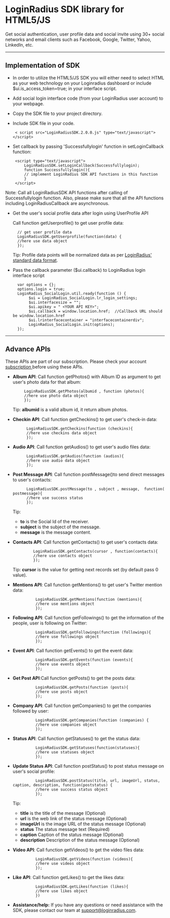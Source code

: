 LoginRadius SDK library for HTML5/JS
=====================
Get social authentication, user profile data and social invite using 30+ social networks and email clients such as Facebook, Google, Twitter, Yahoo, LinkedIn, etc.

----------
Implementation of SDK
----------
 - In order to utilize the HTML5/JS SDK you will either need to select HTML as your web technology on your Loginradius dashboard or include $ui.is_access_token=true; in your interface script.  
 - Add social login interface code (from your LoginRadius user account) to your webpage.
 - Copy the SDK file to your project directory.
 - Include SDK file in your code.
 
        < script src="LoginRadiusSDK.2.0.0.js" type="text/javascript"></script>

 - Set callback by passing 'Successfullylogin' function in setLoginCallback function:
 
        <script type="text/javascript">
            LoginRadiusSDK.setLoginCallback(Successfullylogin);
            function Successfullylogin(){
            // implement LoginRadius SDK API functions in this function
            }
        </script>

Note: Call all LoginRadiusSDK API functions after calling of Successfullylogin function. Also, please make sure that all the API functions including LoginRadiusCallback are asynchronous. 

- Get the user's social profile data after login using UserProfile API
    
    Call function getUserprofile() to get user profile data:
 
        // get user profile data
        LoginRadiusSDK.getUserprofile(function(data) {  
        //here use data object
        });

  Tip: Profile data points will be normalized data as per <a href="https://secure.loginradius.com/datapoints">LoginRadius' standard data format</a>.
 
- Pass the callback parameter ($ui.callback) to LoginRadius login interface script
 
        var options = {}; 
        options.login = true; 
        LoginRadius_SocialLogin.util.ready(function () { 
             $ui = LoginRadius_SocialLogin.lr_login_settings; 
             $ui.interfacesize = ""; 
             $ui.apikey = " ​<YOUR API KEY>"; 
             $ui.callback = window.location.href;  //Callback URL should be window.location.href
             $ui.lrinterfacecontainer = "interfacecontainerdiv"; 
             LoginRadius_SocialLogin.init(options); 
        });


 ----------
 Advance APIs
 ----------
 These APIs are part of our subscription. Please check your account <a href="http://www.loginradius.com/packages"> subscription </a> before using these APIs.
-  **Album API**: Call function getPhotos() with Album ID as argument to get user's photo data for that album:
 
			LoginRadiusSDK.getPhotos(albumid , function (photos){
			//here use photo data object
			});

    Tip: **albumid** is a valid album id, it return album photos.
  
- **Checkin API**: Call function getCheckins() to get user's check-in data:

			LoginRadiusSDK.getCheckins(function (checkins){
			//here use checkins data object
			});
 
- **Audio API**:	Call function getAudios() to get user's audio files data:
 
			LoginRadiusSDK.getAudios(function (audios){
			//here use audio data object
			});

- **Post Message API**: Call function postMessage()to send direct messages to user's contacts:
 
			LoginRadiusSDK.postMessage(to , subject , message,  function( postmessage){
			//here use success status
			});

    Tip:
    - **to** is the Social Id of the receiver.
    - **subject** is the subject of the message.
    - **message** is the message content.

-  **Contacts API**:	Call function getContacts() to get user's contacts data:

				LoginRadiusSDK.getContacts(cursor , function(contacts){
				//here use contacts object
				});

    Tip: **cursor** is the value for getting next records set (by default pass 0 value).

- **Mentions  API**: Call function getMentions() to get user's Twitter mention data:

				LoginRadiusSDK.getMentions(function (mentions){
				//here use mentions object
				});

- **Following API**: Call function getFollowings() to get the information of the people, user is following on Twitter:
 
				LoginRadiusSDK.getFollowings(function (followings){
				//here use followings object
				});

- **Event API**: Call function getEvents() to get the event data:

				LoginRadiusSDK.getEvents(function (events){
				//here use events object
				});

- **Get Post API**:Call function getPosts() to get the posts data:

				LoginRadiusSDK.getPosts(function (posts){
				//here use posts object
				});

- **Company API**: Call function getCompanies() to get the companies followed by user:
 
				LoginRadiusSDK.getCompanies(function (companies) {
				//here use companies object
				});

- **Status API**: Call function getStatuses() to get the status data:

				LoginRadiusSDK.getStatuses(function(statuses){
				//here use statuses object
				});

- **Update Status API**: Call function postStatus() to post status message on user's social profile:
				
				LoginRadiusSDK.postStatus(title, url, imageUrl, status, caption, description, function(poststatus) {
				//here use success status object
				});

    Tip:
    - **title** is the title of the message (Optional)
    - **url** is the web link of the status message (Optional)
    - **imageUrl** is the image URL of the status message (Optional)
    - **status** The status message text (Required)
    - **caption** Caption of the status message (Optional)
    - **description** Description of the status message (Optional)
    
    
- **Video API**: Call function getVideos() to get the video files data:
				
				LoginRadiusSDK.getVideos(function (videos){
				//here use videos object
				});
 
- **Like API**: Call function getLikes() to get the likes data:
				
				LoginRadiusSDK.getLikes(function (likes){
				//here use likes object
				})


 - **Assistance/help:** If you have any questions or need assistance with the SDK, please contact our team at support@loginradius.com.
